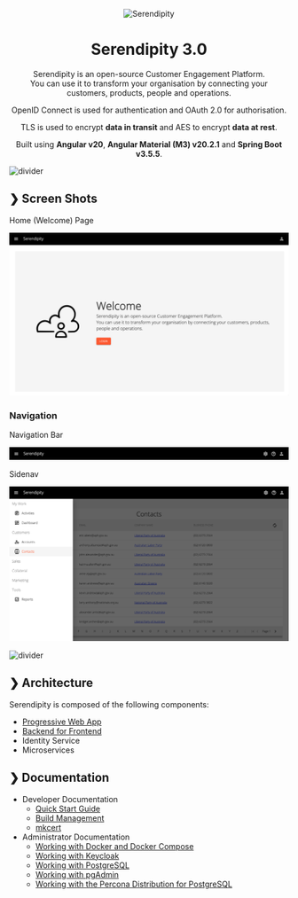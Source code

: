 <p align="center">
  <img src="./serendipity-logo.svg" alt="Serendipity" width="400"/>
</p>

<h1 align="center">Serendipity 3.0</h1>

<p align="center">
  Serendipity is an open-source Customer Engagement Platform. </br>
  You can use it to transform your organisation by connecting your customers, products, people and operations. </br>
</p>

<p align="center">
  OpenID Connect is used for authentication and OAuth 2.0 for authorisation. <br>
</p>

<p align="center">
  TLS is used to encrypt <b>data in transit</b> and AES to encrypt <b>data at rest</b>.
</p>

<p align="center">
  Built using <b>Angular v20</b>, <b>Angular Material (M3) v20.2.1</b> and <b>Spring Boot v3.5.5</b>.
</p>

![divider](./divider.png)

## ❯ Screen Shots

Home (Welcome) Page

<p align="center">
  <img src="https://github.com/Robinyo/serendipity/blob/serendipity-3.0/docs/screen-shots/home-page.png">
</p>

### Navigation

Navigation Bar

<p align="center">
  <img src="https://github.com/Robinyo/serendipity/blob/serendipity-3.0/docs/screen-shots/navigation-bar.png">
</p>

Sidenav

<p align="center">
  <img src="https://github.com/Robinyo/serendipity/blob/serendipity-3.0/docs/screen-shots/sidenav.png">
</p>

![divider](./divider.png)

## ❯ Architecture

Serendipity is composed of the following components:

- [Progressive Web App](./docs/architecture/pwa/README.md)
- [Backend for Frontend](./docs/architecture/bff/README.md)
- Identity Service
- Microservices

## ❯ Documentation

* Developer Documentation
  * [Quick Start Guide](./docs/developer/quick-start-guide/README.md)
  * [Build Management](./docs/developer/build-management/README.md)
  * [mkcert](./docs/developer/mkcert/README.md)
* Administrator Documentation
  * [Working with Docker and Docker Compose](./docs/administrator/docker/README.md)
  * [Working with Keycloak](./docs/administrator/keycloak/README.md)
  * [Working with PostgreSQL](./docs/administrator/postgres/README.md)
  * [Working with pgAdmin](./docs/administrator/pgadmin/README.md)
  * [Working with the Percona Distribution for PostgreSQL](./docs/administrator/percona-distribution-for-postgresql/README.md)
